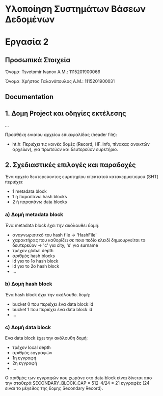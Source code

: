 # Υλοποίηση Συστημάτων Βάσεων Δεδομένων
# Εργασία 2

## Προσωπικά Στοιχεία

Όνομα: Tsvetomir Ivanov Α.Μ.: 1115201900066

Όνομα: Χρήστος Γαλανόπουλος Α.Μ.: 1115201900031

## Documentation

## 1. Δομη Project και οδηγίες εκτέλεσης
...

  Προσθήκη ενιαίου αρχείου επικεφαλίδας (header file):
- ht.h: Περιέχει τις κοινές δομές (Record, HF_Info, πίνακας ανοικτών αρχείων),  για πρωτεύον και δευτερεύον ευρετήριο.

## 2. Σχεδιαστικές επιλογές και παραδοχές

Ένα αρχείο δευτερεύοντος ευρετηρίου επεκτατού κατακερματισμού (SHT) περιέχει:

- 1 metadata block
- 1 ή παραπάνω hash blocks
- 2 ή παραπάνω data blocks



### a) Δομή metadata block

Ένα metadata block έχει την ακόλουθει δομή: 

- αναγνωρισιτκό του hash file -> 'HashFile'
- χαρακτήρας που καθορίζει σε ποιο πεδίο κλειδί δημιουργείται το δευτερεύον -> 'c' για city, 's' για surname
- τρέχον global depth
- αριθμός hash blocks
- id για το 1ο hash block
- id για το 2ο hash block
- ...

### b) Δομή hash block

Ένα hash block έχει την ακόλουθει δομή:

- bucket 0 που περιέχει ένα data block id
- bucket 1 που περιέχει ένα data block id
- ...

### c) Δομή data block

Ενα data block έχει την ακόλουθη δομή:

- τρέχον local depth
- αριθμός εγγραφών
- 1η εγγραφή
- 2η εγγραφή
- ...

Ο αριθμός των εγγραφών που χωράνε στο data block είναι δίνεται απο την σταθερά SECONDARY_BLOCK_CAP = 512-4/24 = 21 εγγραφές (24 ειναι το μέγεθος της δομης Secondary Record).

